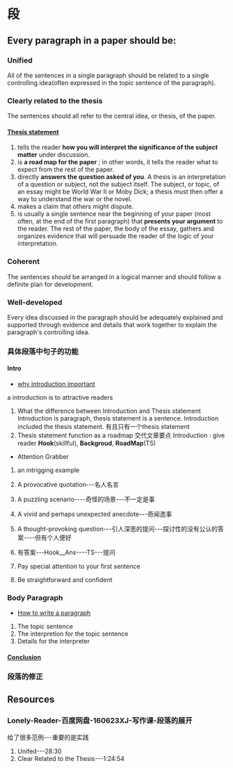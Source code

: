 # 段

## Every paragraph in a paper should be:

### Unified 
All of the sentences in a single paragraph should be related to a single controlling idea(often expressed in the topic sentence of the paragraph).

### Clearly related to the thesis 
The sentences should all refer to the central idea, or thesis, of the paper.

#### [Thesis statement](https://writingcenter.unc.edu/tips-and-tools/thesis-statements/)
1. tells the reader **how you will interpret the significance of the subject matter** under discussion.
2. is **a road map for the paper** ; in other words, it tells the reader what to expect from the rest of the paper.
3. directly **answers the question asked of you**. A thesis is an interpretation of a question or subject, not the subject itself. The subject, or topic, of an essay might be World War II or Moby Dick; a thesis must then offer a way to understand the war or the novel.
4. makes a claim that others might dispute.
5. is usually a single sentence near the beginning of your paper (most often, at the end of the first paragraph) that **presents your argument** to the reader. The rest of the paper, the body of the essay, gathers and organizes evidence that will persuade the reader of the logic of your interpretation.


### Coherent
The sentences should be arranged in a logical manner and should follow a definite plan for development.

### Well-developed
Every idea discussed in the paragraph should be adequately explained and supported through evidence and details that work together to explain the paragraph's controlling idea.

### 具体段落中句子的功能
#### Intro
* [why introduction important](https://writingcenter.unc.edu/tips-and-tools/introductions/)

a introduction is to attractive readers
1. What the difference between Introduction and Thesis statement
Introduction is paragraph, thesis statement is a sentence. Introduction included the thesis statement. 有且只有一个thesis statement
2. Thesis statement function as a roadmap 交代文章要点
Introduction : give reader **Hook**(skillful), **Backgroud**, **RoadMap**(TS)
* Attention Grabber
1. an intrigging example
2. A provocative quotation---名人名言
3. A puzzling scenario----奇怪的场景---不一定是事
4. A vivid and perhaps unexpected anecdote---奇闻逸事
5. A thought-provoking question---引人深思的提问---探讨性的没有公认的答案----但有个人便好
  1. 有答案---Hook__Ans----TS---提问

1. Pay special attention to your first sentence
2. Be straightforward and confident 
### Body Paragraph
* [How to write a paragraph](https://writingcenter.unc.edu/tips-and-tools/paragraphs/)
1. The topic sentence
2. The interpretion for the topic sentence
3. Details for the interpreter


#### [Conclusion](https://writingcenter.unc.edu/tips-and-tools/conclusions/)


### 段落的修正


## Resources
### Lonely-Reader-百度网盘-160623XJ-写作课-段落的展开
给了很多范例---重要的是实践

1. Unifed---28:30
2. Clear Related to the Thesis---1:24:54
